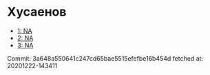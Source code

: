 # Хусаенов
- [1: NA](1.md)
- [2: NA](2.md)
- [3: NA](3.md)

Commit: 3a648a550641c247cd65bae5515efefbe16b454d
 fetched at: 20201222-143411
